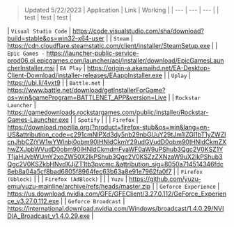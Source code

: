 >Updated 5/22/2023
| Application | Link | Working |
| --- | --- | --- |
| test | test | test |

| `Visual Studio Code` | https://code.visualstudio.com/sha/download?build=stable&os=win32-x64-user |
| `Steam` | https://cdn.cloudflare.steamstatic.com/client/installer/SteamSetup.exe |
| `Epic Games -` https://launcher-public-service-prod06.ol.epicgames.com/launcher/api/installer/download/EpicGamesLauncherInstaller.msi
| `EA Play` | https://origin-a.akamaihd.net/EA-Desktop-Client-Download/installer-releases/EAappInstaller.exe |
| `Uplay` | https://ubi.li/4vxt9 |
| `Battle.net` | https://www.battle.net/download/getInstallerForGame?os=win&gameProgram=BATTLENET_APP&version=Live |
| `Rockstar Launcher` | https://gamedownloads.rockstargames.com/public/installer/Rockstar-Games-Launcher.exe |
| `Spotify` | |
| `Firefox` | https://download.mozilla.org/?product=firefox-stub&os=win&lang=en-US&attribution_code=c291cmNlPXd3dy5nb29nbGUuY29tJm1lZGl1bT1yZWZlcnJhbCZjYW1wYWlnbj0obm90IHNldCkmY29udGVudD0obm90IHNldCkmZXhwZXJpbWVudD0obm90IHNldCkmdmFyaWF0aW9uPShub3Qgc2V0KSZ1YT1jaHJvbWUmY2xpZW50X2lkPShub3Qgc2V0KSZzZXNzaW9uX2lkPShub3Qgc2V0KSZkbHNvdXJjZT1tb3pvcmc.&attribution_sig=8050a714514346fdc6eb8a04a5cf8bad6805f8964fec63b63a8e91e7962fa0f7 |
| `Firefox (Ublock)` | |
| `Firefox (AdBlock)` | |
| `Yuzu` | https://github.com/yuzu-emu/yuzu-mainline/archive/refs/heads/master.zip |
| `Geforce Experience` | https://us.download.nvidia.com/GFE/GFEClient/3.27.0.112/GeForce_Experience_v3.27.0.112.exe |
| `Geforce Broadcast` | https://international.download.nvidia.com/Windows/broadcast/1.4.0.29/NVIDIA_Broadcast_v1.4.0.29.exe |
